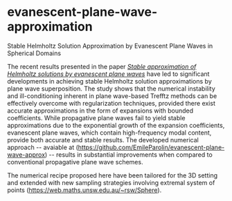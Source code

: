 # evanescent-plane-wave-approximation
Stable Helmholtz Solution Approximation by Evanescent Plane Waves in Spherical Domains

The recent results presented in the paper [*Stable approximation of Helmholtz solutions by evanescent plane waves*](https://arxiv.org/abs/2202.05658) have led to significant developments in achieving stable Helmholtz solution approximations by plane wave superposition. The study shows that the numerical instability and ill-conditioning inherent in plane wave-based Trefftz methods can be effectively overcome with regularization techniques, provided there exist accurate approximations in the form of expansions with bounded coefficients. While propagative plane waves fail to yield stable approximations due to the exponential growth of the expansion coefficients, evanescent plane waves, which contain high-frequency modal content, provide both accurate and stable results. The developed numerical approach -- avaiable at (https://github.com/EmileParolin/evanescent-plane-wave-approx) -- results in substantial improvements when compared to conventional propagative plane wave schemes.

The numerical recipe proposed here have been tailored for the 3D setting and extended with new sampling strategies involving extremal system of points (https://web.maths.unsw.edu.au/~rsw/Sphere).

